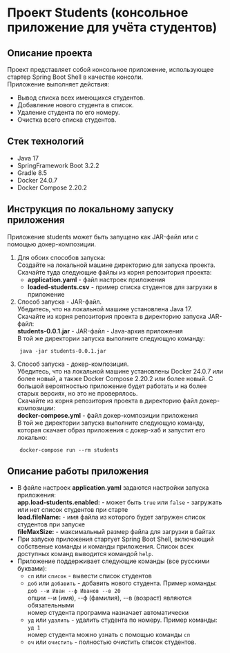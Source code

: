 # Проект Students (консольное приложение для учёта студентов)

## Описание проекта
Проект представляет собой консольное приложение, использующее стартер Spring Boot Shell в качестве консоли.  
Приложение выполняет действия:
- Вывод списка всех имеющихся студентов.
- Добавление нового студента в список.
- Удаление студента по его номеру.
- Очистка всего списка студентов.

## Стек технологий
- Java 17
- SpringFramework Boot 3.2.2
- Gradle 8.5
- Docker 24.0.7
- Docker Compose 2.20.2

## Инструкция по локальному запуску приложения

Приложение students может быть запущено как JAR-файл или с помощью докер-композиции.  

1. Для обоих способов запуска:  
Создайте на локальной машине директорию для запуска проекта. Скачайте туда следующие файлы из корня репозитория проекта:
    - **application.yaml** - файл настроек приложения
    - **loaded-students.csv** - пример списка студентов для загрузки в приложение
2. Способ запуска - JAR-файл.  
Убедитесь, что на локальной машине установлена Java 17.  
Скачайте из корня репозитория проекта в директорию запуска JAR-файл:  
**students-0.0.1.jar** - JAR-файл - Java-архив приложения  
В той же директории запуска выполните следующую команду:
```
    java -jar students-0.0.1.jar
```
3. Способ запуска - докер-композиция.  
Убедитесь, что на локальной машине установлены Docker 24.0.7 или более новый, а также Docker Compose 2.20.2 или более новый. С большой вероятностью приложение будет работать и на более старых версиях, но это не проверялось.  
Скачайте из корня репозитория проекта в директорию файл докер-композиции:  
**docker-compose.yml** - файл докер-композиции приложения  
В той же директории запуска выполните следующую команду, которая скачает образ приложения с докер-хаб и запустит его локально:
```
    docker-compose run --rm students
```

## Описание работы приложения
- В файле настроек **application.yaml** задаются настройки запуска приложения:  
**app.load-students.enabled:** - может быть `true` или `false` - загружать или нет список студентов при старте  
**load.fileName:** - имя файла из которого будет загружен список студентов при запуске  
**fileMaxSize:** - максимальный размер файла для загрузки в байтах
- При запуске приложения стартует Spring Boot Shell, включающий собственые команды и команды приложения.
  Список всех доступных команд выводится командой `help`.
- Приложение поддерживает следующие команды (все русскими буквами):  
    - `сп` или `список` - вывести список студентов
    - `доб` или `добавить` - добавить нового студента. Пример команды:  
      `доб --и Иван --ф Иванов --в 20`  
      опции --и (имя), --ф (фамилия), --в (возраст) являются обязательными  
      номер студента программа назначает автоматически
    - `уд` или `удалить` - удалить студента по номеру. Пример команды:  
      `уд 1`  
      номер студента можно узнать с помощью команды `сп`
    - `оч` или `очистить` - полностью очистить список студентов.